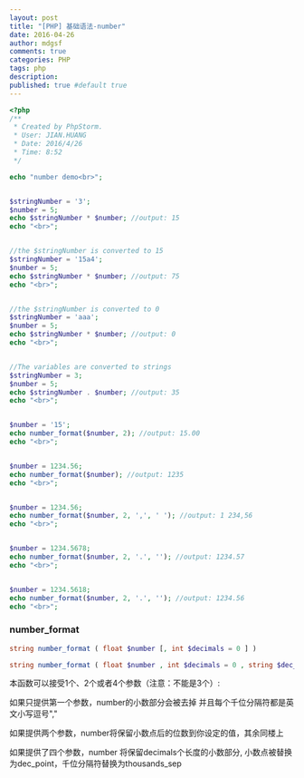 ```yaml
---
layout: post
title: "[PHP] 基础语法-number"
date: 2016-04-26
author: mdgsf
comments: true
categories: PHP
tags: php
description:
published: true #default true
---
```


```php
<?php
/**
 * Created by PhpStorm.
 * User: JIAN.HUANG
 * Date: 2016/4/26
 * Time: 8:52
 */

echo "number demo<br>";


$stringNumber = '3';
$number = 5;
echo $stringNumber * $number; //output: 15
echo "<br>";


//the $stringNumber is converted to 15
$stringNumber = '15a4';
$number = 5;
echo $stringNumber * $number; //output: 75
echo "<br>";


//the $stringNumber is converted to 0
$stringNumber = 'aaa';
$number = 5;
echo $stringNumber * $number; //output: 0
echo "<br>";


//The variables are converted to strings
$stringNumber = 3;
$number = 5;
echo $stringNumber . $number; //output: 35
echo "<br>";


$number = '15';
echo number_format($number, 2); //output: 15.00
echo "<br>";


$number = 1234.56;
echo number_format($number); //output: 1235
echo "<br>";


$number = 1234.56;
echo number_format($number, 2, ',', ' '); //output: 1 234,56
echo "<br>";


$number = 1234.5678;
echo number_format($number, 2, '.', ''); //output: 1234.57
echo "<br>";


$number = 1234.5618;
echo number_format($number, 2, '.', ''); //output: 1234.56
echo "<br>";

```


### number_format

```php
string number_format ( float $number [, int $decimals = 0 ] )
```

```php
string number_format ( float $number , int $decimals = 0 , string $dec_point = "." , string $thousands_sep = "," )
```


本函数可以接受1个、2个或者4个参数（注意：不能是3个）:

如果只提供第一个参数，number的小数部分会被去掉 并且每个千位分隔符都是英文小写逗号","

如果提供两个参数，number将保留小数点后的位数到你设定的值，其余同楼上

如果提供了四个参数，number 将保留decimals个长度的小数部分, 小数点被替换为dec_point，千位分隔符替换为thousands_sep
